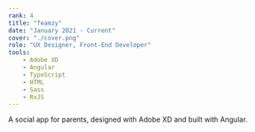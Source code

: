 ```yaml
---
rank: 4
title: "feamzy"
date: "January 2021 - Current"
cover: "./cover.png"
role: "UX Designer, Front-End Developer"
tools:
    - Adobe XD
    - Angular
    - TypeScript
    - HTML
    - Sass
    - RxJS
---
```


A social app for parents, designed with Adobe XD and built with Angular.
